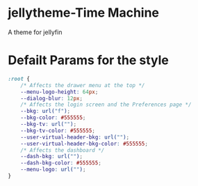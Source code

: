 # jellytheme-Time Machine
A theme for jellyfin

# Defailt Params for the style
```css
:root {
    /* Affects the drawer menu at the top */
    --menu-logo-height: 64px;
    --dialog-blur: 12px;
    /* Affects the login screen and the Preferences page */
    --bkg: url("f");
    --bkg-color: #555555;    
    --bkg-tv: url("");
    --bkg-tv-color: #555555;
    --user-virtual-header-bkg: url("");
    --user-virtual-header-bkg-color: #555555;    
    /* Affects the dashboard */
    --dash-bkg: url("");
    --dash-bkg-color: #555555;
    --menu-logo: url("");
}
```
